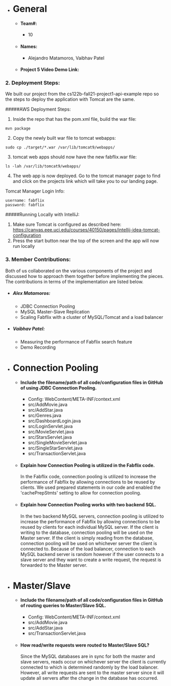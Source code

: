 - # General
  - #### Team#: 
    - 10

  - #### Names: 
    - Alejandro Matamoros, Vaibhav Patel

  - #### Project 5 Video Demo Link:

### 2. Deployment Steps:
We built our project from the cs122b-fall21-project1-api-example repo so the steps to deploy the application with Tomcat are the same.

#####AWS Deployment Steps:
1. Inside the repo that has the pom.xml file, build the war file:
  ```
  mvn package
  ```
2. Copy the newly built war file to tomcat webapps:
  ```
  sudo cp ./target/*.war /var/lib/tomcat9/webapps/
  ```
3. tomcat web apps should now have the new fabflix.war file:
  ```
  ls -lah /var/lib/tomcat9/webapps/
  ```
4. The web app is now deployed. Go to the tomcat manager page to find and click on the projects link which will take you to our landing page.

Tomcat Manager Login Info:
```
username: fabflix
password: fabflix
```

#####Running Locally with IntelliJ:
1. Make sure Tomcat is configured as described here: https://canvas.eee.uci.edu/courses/40150/pages/intellij-idea-tomcat-configuration
2. Press the start button near the top of the screen and the app will now run locally

### 3. Member Contributions:
Both of us collaborated on the various components of the project and discussed how to approach them together before implementing the pieces. The contributions in terms of the implementation are listed below.
- ##### Alex Matamoros:
  - JDBC Connection Pooling
  - MySQL Master-Slave Replication
  - Scaling Fabflix with a cluster of MySQL/Tomcat and a load balancer
- ##### Vaibhav Patel:
  - Measuring the performance of Fabflix search feature
  - Demo Recording


- # Connection Pooling
  - #### Include the filename/path of all code/configuration files in GitHub of using JDBC Connection Pooling.
    - Config: WebContent/META-INF/context.xml
    - src/AddMovie.java
    - src/AddStar.java
    - src/Genres.java
    - src/DashboardLogin.java
    - src/LoginServlet.java
    - src/MovieServlet.java
    - src/StarsServlet.java
    - src/SingleMovieServlet.java
    - src/SingleStarServlet.java
    - src/TransactionServlet.java
  - #### Explain how Connection Pooling is utilized in the Fabflix code.
    In the Fabflix code, connection pooling is utilized to increase the performance of Fabflix by allowing connections to be reused by clients. We used prepared statements in our code and enabled the 'cachePrepStmts' setting to allow for connection pooling.
  - #### Explain how Connection Pooling works with two backend SQL.
    In the two backend MySQL servers, connection pooling is utilized to increase the performance of Fabflix by allowing connections to be reused by clients for each individual MySQL server. If the client is writing to the database, connection pooling will be used on the Master server. If the client is simply reading from the database, connection pooling will be used on whichever server the client is connected to. Because of the load balancer, connection to each MySQL backend server is random however if the user connects to a slave server and they want to create a write request, the request is forwarded to the Master server.


- # Master/Slave
  - #### Include the filename/path of all code/configuration files in GitHub of routing queries to Master/Slave SQL.
    - Config: WebContent/META-INF/context.xml
    - src/AddMovie.java
    - src/AddStar.java
    - src/TransactionServlet.java

  - #### How read/write requests were routed to Master/Slave SQL?
    Since the MySQL databases are in sync for both the master and slave servers, reads occur on whichever server the client is currently connected to which is determined randomly by the load balancer. However, all write requests are sent to the master server since it will update all servers after the change in the database has occurred.